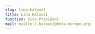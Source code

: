 ```yaml
---
slug: lina-kalouti
title: Lina Kalouti
function: Vice-President
mail: mailto:l.kalouti@beta-europe.org
---
```

